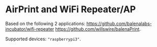# AirPrint and WiFi Repeater/AP

Based on the following 2 applications:
https://github.com/balenalabs-incubator/wifi-repeater
https://github.com/willswire/balenaPrint.

Supported devices: `"raspberrypi3"`.
